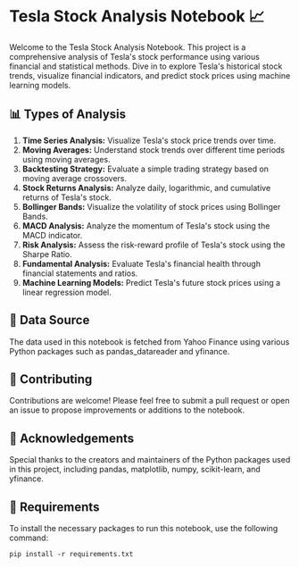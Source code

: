 # Tesla Stock Analysis Notebook 📈

Welcome to the Tesla Stock Analysis Notebook. This project is a comprehensive analysis of Tesla's stock performance using various financial and statistical methods. Dive in to explore Tesla's historical stock trends, visualize financial indicators, and predict stock prices using machine learning models.

## 📊 Types of Analysis

1. **Time Series Analysis:** Visualize Tesla's stock price trends over time.
2. **Moving Averages:** Understand stock trends over different time periods using moving averages.
3. **Backtesting Strategy:** Evaluate a simple trading strategy based on moving average crossovers.
4. **Stock Returns Analysis:** Analyze daily, logarithmic, and cumulative returns of Tesla's stock.
5. **Bollinger Bands:** Visualize the volatility of stock prices using Bollinger Bands.
6. **MACD Analysis:** Analyze the momentum of Tesla's stock using the MACD indicator.
7. **Risk Analysis:** Assess the risk-reward profile of Tesla's stock using the Sharpe Ratio.
8. **Fundamental Analysis:** Evaluate Tesla's financial health through financial statements and ratios.
9. **Machine Learning Models:** Predict Tesla's future stock prices using a linear regression model.

## 📜 Data Source

The data used in this notebook is fetched from Yahoo Finance using various Python packages such as pandas_datareader and yfinance.

## 🤝 Contributing

Contributions are welcome! Please feel free to submit a pull request or open an issue to propose improvements or additions to the notebook.

## 🙏 Acknowledgements

Special thanks to the creators and maintainers of the Python packages used in this project, including pandas, matplotlib, numpy, scikit-learn, and yfinance.

## 🔧 Requirements

To install the necessary packages to run this notebook, use the following command:

```
pip install -r requirements.txt
```
